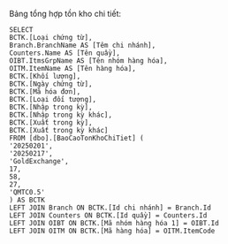 Bảng tổng hợp tồn kho chi tiết:

    SELECT 
    BCTK.[Loại chứng từ],
    Branch.BranchName AS [Têm chi nhánh],
    Counters.Name AS [Tên quầy],
    OIBT.ItmsGrpName AS [Tên nhóm hàng hóa],
    OITM.ItemName AS [Tên hàng hóa],
    BCTK.[Khối lượng],
    BCTK.[Ngày chứng từ],
    BCTK.[Mã hóa đơn],
    BCTK.[Loại đối tượng],
    BCTK.[Nhập trong kỳ],
    BCTK.[Nhập trong kỳ khác],
    BCTK.[Xuất trong kỳ],
    BCTK.[Xuất trong kỳ khác]
    FROM [dbo].[BaoCaoTonKhoChiTiet] (
    '20250201',
    '20250217',
    'GoldExchange',
    17,
    58,
    27,
    'QMTC0.5'
    ) AS BCTK
    LEFT JOIN Branch ON BCTK.[Id chi nhánh] = Branch.Id
    LEFT JOIN Counters ON BCTK.[Id quầy] = Counters.Id
    LEFT JOIN OIBT ON BCTK.[Mã nhóm hàng hóa 1] = OIBT.Id
    LEFT JOIN OITM ON BCTK.[Mã hàng hóa] = OITM.ItemCode
    
